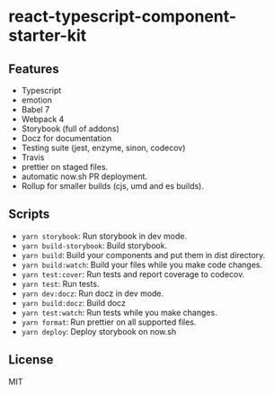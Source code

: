 # react-typescript-component-starter-kit

## Features

- Typescript
- emotion
- Babel 7
- Webpack 4
- Storybook (full of addons)
- Docz for documentation
- Testing suite (jest, enzyme, sinon, codecov)
- Travis
- prettier on staged files.
- automatic now.sh PR deployment.
- Rollup for smaller builds (cjs, umd and es builds).

## Scripts

- `yarn storybook`: Run storybook in dev mode.
- `yarn build-storybook`: Build storybook.
- `yarn build`: Build your components and put them in dist directory.
- `yarn build:watch`: Build your files while you make code changes.
- `yarn test:cover`: Run tests and report coverage to codecov.
- `yarn test`: Run tests.
- `yarn dev:docz`: Run docz in dev mode.
- `yarn build:docz`: Build docz
- `yarn test:watch`: Run tests while you make changes.
- `yarn format`: Run prettier on all supported files.
- `yarn deploy`: Deploy storybook on now.sh

## License

MIT
